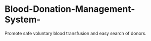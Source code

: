 # Blood-Donation-Management-System-
Promote safe voluntary blood transfusion and easy search of donors.
